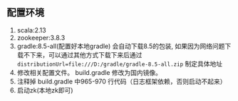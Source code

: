 ## 配置环境
1. scala:2.13
2. zookeeper:3.8.3
3. gradle:8.5-all(配置好本地gradle) 会自动下载8.5的包装,
   如果因为网络问题下载不下来，可以通过其他方式下载下来后通过`distributionUrl=file:///D:/gradle/gradle-8.5-all.zip` 制定具体地址
4. 修改相关配置文件。 build.gradle 修改为国内镜像。
5. 注释掉 build.gradle 中965-970 行代码（日志框架依赖，否则启动不起来）
6. 启动zk(本地zk即可)